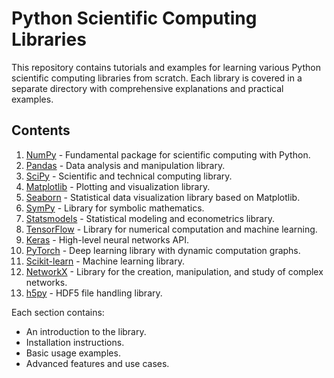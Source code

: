 # Python Scientific Computing Libraries

This repository contains tutorials and examples for learning various Python scientific computing libraries from scratch. Each library is covered in a separate directory with comprehensive explanations and practical examples.

## Contents

1. [NumPy](01_numpy/README.md) - Fundamental package for scientific computing with Python.
2. [Pandas](02_pandas/README.md) - Data analysis and manipulation library.
3. [SciPy](03_scipy/README.md) - Scientific and technical computing library.
4. [Matplotlib](04_matplotlib/README.md) - Plotting and visualization library.
5. [Seaborn](05_seaborn/README.md) - Statistical data visualization library based on Matplotlib.
6. [SymPy](06_sympy/README.md) - Library for symbolic mathematics.
7. [Statsmodels](07_statsmodels/README.md) - Statistical modeling and econometrics library.
8. [TensorFlow](08_tensorflow/README.md) - Library for numerical computation and machine learning.
9. [Keras](09_keras/README.md) - High-level neural networks API.
10. [PyTorch](10_pytorch/README.md) - Deep learning library with dynamic computation graphs.
11. [Scikit-learn](11_sklearn/README.md) - Machine learning library.
12. [NetworkX](12_networkx/README.md) - Library for the creation, manipulation, and study of complex networks.
13. [h5py](13_h5py/README.md) - HDF5 file handling library.

Each section contains:
- An introduction to the library.
- Installation instructions.
- Basic usage examples.
- Advanced features and use cases.

